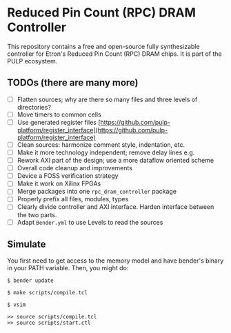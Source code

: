 # Reduced Pin Count (RPC) DRAM Controller

This repository contains a free and open-source fully synthesizable controller for Etron's
Reduced Pin Count (RPC) DRAM chips. It is part of the PULP ecosystem.

## TODOs (there are many more)
* [ ] Flatten sources; why are there so many files and three levels of directories?
* [ ] Move timers to common cells
* [ ] Use generated register files [https://github.com/pulp-platform/register_interface](https://github.com/pulp-platform/register_interface)
* [ ] Clean sources: harmonize comment style, indentation, etc.
* [ ] Make it more technology independent; remove delay lines e.g.
* [ ] Rework AXI part of the design; use a more dataflow oriented scheme
* [ ] Overall code cleanup and improvements
* [ ] Device a FOSS verification strategy
* [ ] Make it work on Xilinx FPGAs
* [ ] Merge packages into one `rpc_dram_controller` package
* [ ] Properly prefix all files, modules, types
* [ ] Clearly divide controller and AXI interface. Harden interface between the two parts.
* [ ] Adapt `Bender.yml` to use Levels to read the sources

## Simulate

You first need to get access to the memory model and have bender's binary in your PATH variable. Then, you might do:

```
$ bender update

$ make scripts/compile.tcl

$ vsim

>> source scripts/compile.tcl
>> source scripts/start.ctl
```
